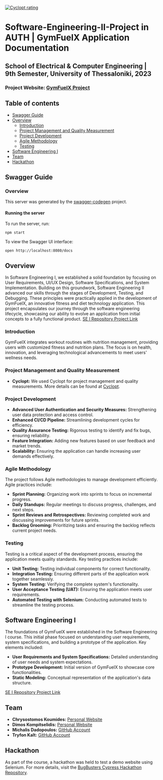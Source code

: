 [![Cyclopt rating](https://server.cyclopt.services/api/badges/6547b332bb63ee6879f30ebf)](https://platform.cyclopt.com)

# Software-Engineering-II-Project in AUTH | GymFuelX Application Documentation

## School of Electrical & Computer Engineering | 9th Semester, University of Thessaloniki, 2023

### Project Website: [GymFuelX Project](https://chryskoum.github.io/SE1-Project-GymFuelX/)

## Table of contents

- [Swagger Guide](#swagger-guide)
- [Overview](#overview)
    - [Introduction](#introduction)
    - [Project Management and Quality Measurement](#project-management-and-quality-measurement)
    - [Project Development](#project-development)
    - [Agile Methodology](#agile-methodology)
    - [Testing](#testing)
- [Software Engineering I](#software-engineering-i)
- [Team](#team)
- [Hackathon](#hackathon)

## Swagger Guide

### Overview
This server was generated by the [swagger-codegen](https://github.com/swagger-api/swagger-codegen) project.
#### Running the server
To run the server, run:

```
npm start
```

To view the Swagger UI interface:

```
open http://localhost:8080/docs
```

## Overview

In Software Engineering I, we established a solid foundation by focusing on User Requirements, UI/UX Design, Software Specifications, and System Implementation. Building on this groundwork, Software Engineering II advanced our skills through the stages of Development, Testing, and Debugging. These principles were practically applied in the development of GymFuelX, an innovative fitness and diet technology application. This project encapsulates our journey through the software engineering lifecycle, showcasing our ability to evolve an application from initial concepts to a fully functional product. 
[SE I Repository Project Link](https://github.com/ChrysKoum/SE1-Project-GymFuelX)

### Introduction

GymFuelX integrates workout routines with nutrition management, providing users with customized fitness and nutrition plans. The focus is on health, innovation, and leveraging technological advancements to meet users' wellness needs.

### Project Management and Quality Measurement

- **Cyclopt:** We used Cyclopt for project management and quality measurements. More details can be found at [Cyclopt](https://www.cyclopt.com/).

### Project Development

- **Advanced User Authentication and Security Measures:** Strengthening user data protection and access control.
- **Enhanced CI/CD Pipeline:** Streamlining development cycles for efficiency.
- **Quality Assurance Testing:** Rigorous testing to identify and fix bugs, ensuring reliability.
- **Feature Integration:** Adding new features based on user feedback and market trends.
- **Scalability:** Ensuring the application can handle increasing user demands effectively.

### Agile Methodology

The project follows Agile methodologies to manage development efficiently. Agile practices include:

- **Sprint Planning:** Organizing work into sprints to focus on incremental progress.
- **Daily Standups:** Regular meetings to discuss progress, challenges, and next steps.
- **Sprint Reviews and Retrospectives:** Reviewing completed work and discussing improvements for future sprints.
- **Backlog Grooming:** Prioritizing tasks and ensuring the backlog reflects current project needs.

### Testing

Testing is a critical aspect of the development process, ensuring the application meets quality standards. Key testing practices include:

- **Unit Testing:** Testing individual components for correct functionality.
- **Integration Testing:** Ensuring different parts of the application work together seamlessly.
- **System Testing:** Verifying the complete system's functionality.
- **User Acceptance Testing (UAT):** Ensuring the application meets user requirements.
- **Automated Testing with Selenium:** Conducting automated tests to streamline the testing process.

## Software Engineering I

The foundations of GymFuelX were established in the Software Engineering I course. This initial phase focused on understanding user requirements, system specifications, and building a prototype of the application. Key elements included:

- **User Requirements and System Specifications:** Detailed understanding of user needs and system expectations.
- **Prototype Development:** Initial version of GymFuelX to showcase core functionalities.
- **Static Modeling:** Conceptual representation of the application's data structure.


[SE I Repository Project Link](https://github.com/ChrysKoum/SE1-Project-GymFuelX)

## Team

- **Chrysostomos Koumides:** [Personal Website](https://github.com/ChrysKoum/ChrysK)
- **Dimos Kompitselidis:** [Personal Website](https://komisd.github.io/Portfolio-Website/)
- **Michalis Dadopoulos:** [GitHub Account](https://github.com/MDadopoulos)
- **Tryfon Kalt:** [GitHub Account](https://github.com/tryfkalt)

## Hackathon

As part of the course, a hackathon was held to test a demo website using Selenium. For more details, visit the [BugBusters Cypress Hackathon Repository](https://github.com/ChrysKoum/BugBusters-Cypress-Hackathon).
